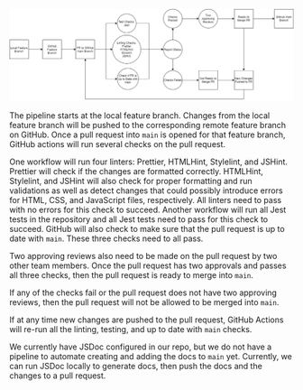 ![pipeline](./phase1.drawio.png)

The pipeline starts at the local feature branch. Changes from the local feature branch will be pushed to the corresponding remote feature branch on GitHub. Once a pull request into `main` is opened for that feature branch, GitHub actions will run several checks on the pull request. 

One workflow will run four linters: Prettier, HTMLHint, Stylelint, and JSHint. Prettier will check if the changes are formatted correctly. HTMLHint, Stylelint, and JSHint will also check for proper formatting and run validations as well as detect changes that could possibly introduce errors for HTML, CSS, and JavaScript files, respectively. All linters need to pass with no errors for this check to succeed. Another workflow will run all Jest tests in the repository and all Jest tests need to pass for this check to succeed. GitHub will also check to make sure that the pull request is up to date with `main`. These three checks need to all pass.

Two approving reviews also need to be made on the pull request by two other team members. Once the pull request has two approvals and passes all three checks, then the pull request is ready to merge into `main`.

If any of the checks fail or the pull request does not have two approving reviews, then the pull request will not be allowed to be merged into `main`.

If at any time new changes are pushed to the pull request, GitHub Actions will re-run all the linting, testing, and up to date with `main` checks.

We currently have JSDoc configured in our repo, but we do not have a pipeline to automate creating and adding the docs to `main` yet. Currently, we can run JSDoc locally to generate docs, then push the docs and the changes to a pull request.
